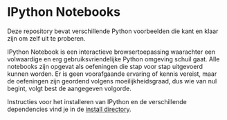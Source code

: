 # IPython Notebooks
Deze repository bevat verschillende Python voorbeelden die kant en klaar zijn om zelf uit te proberen.

IPython Notebook is een interactieve browsertoepassing waarachter een volwaardige en erg gebruiksvriendelijke Python omgeving schuil gaat. Alle notebooks zijn opgevat als oefeningen die stap voor stap uitgevoerd kunnen worden. Er is geen voorafgaande ervaring of kennis vereist, maar de oefeningen zijn geordend volgens moeilijkheidsgraad, dus wie van nul begint, volgt best de aangegeven volgorde.

Instructies voor het installeren van IPython en de verschillende dependencies vind je in de [install directory](tree/master/install "install directory").

